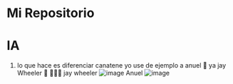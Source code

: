 # Mi Repositorio 
# IA 
1. lo que hace es diferenciar canatene yo use de ejemplo a anuel 🎤 ya jay Wheeler 🎤
🎵🎵🎵
jay wheeler
![image](https://github.com/sheralR/Hola/assets/146957010/525fed8d-7cf7-496f-aee3-4c6effc89dd6)
Anuel
![image](https://github.com/sheralR/Hola/assets/146957010/09739d44-1c01-48f4-aa17-c45bba63945f)




 
    
